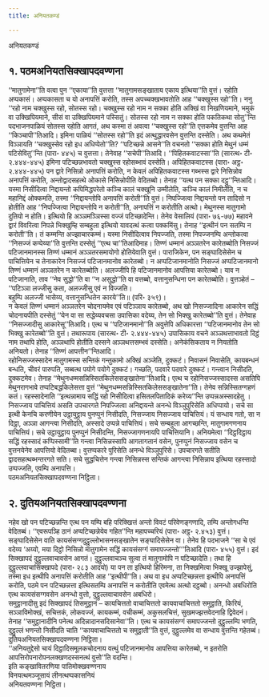 ```yaml
---
title: अनियतकण्डं

---
```

अनियतकण्डं  


## १. पठमअनियतसिक्खापदवण्णना

‘‘मातुगामेना’’ति वत्वा पुन ‘‘एकाया’’ति वुत्तत्ता ‘‘मातुगामसङ्खाताय एकाय इत्थिया’’ति वुत्तं। रहोति अप्पकासं। अप्पकासता च यो अनापत्तिं करोति, तस्स अपच्चक्खभावतोति आह ‘‘चक्खुस्स रहो’’ति। ननु ‘‘रहो नाम चक्खुस्स रहो, सोतस्स रहो। चक्खुस्स रहो नाम न सक्का होति अक्खिं वा निखणियमाने, भमुकं वा उक्खिपियमाने, सीसं वा उक्खिपियमाने पस्सितुं। सोतस्स रहो नाम न सक्का होति पकतिकथा सोतु’’न्ति पदभाजनपाळियं सोतस्स रहोति आगतं, अथ कस्मा तं अवत्वा ‘‘चक्खुस्स रहो’’ति एत्तकमेव वुत्तन्ति आह ‘‘किञ्चापी’’तिआदि। इमिना पाळियं ‘‘सोतस्स रहो’’ति इदं अत्थुद्धारवसेन वुत्तन्ति दस्सेति। अथ कथमेतं विञ्ञायति ‘‘चक्खुस्सेव रहो इध अधिप्पेतो’’ति? ‘‘पटिच्छन्ने आसने’’ति वचनतो ‘‘सक्का होति मेथुनं धम्मं पटिसेवितु’’न्ति (पारा॰ ४४५) च वुत्तत्ता। तेनेवाह ‘‘सचेपी’’तिआदि। ‘‘पिहितकवाटस्सा’’ति (सारत्थ॰ टी॰ २.४४४-४४५) इमिना पटिच्छन्नभावतो चक्खुस्स रहोसब्भावं दस्सेति। अपिहितकवाटस्स (पारा॰ अट्ठ॰ २.४४४-४४५) पन द्वारे निसिन्नो अनापत्तिं करोति, न केवलं अपिहितकवाटस्स गब्भस्स द्वारे निसिन्नोव अनापत्तिं करोति, अन्तोद्वादसहत्थे ओकासे निसिन्नोपीति वेदितब्बो। तेनाह ‘‘यत्थ पन सक्का दट्ठु’’न्तिआदि। यस्मा निसीदित्वा निद्दायन्तो कपिमिद्धपरेतो कञ्चि कालं चक्खूनि उम्मीलेति, कञ्चि कालं निमीलेति, न च महानिद्दं ओक्कमति, तस्मा ‘‘निद्दायन्तोपि अनापत्तिं करोती’’ति वुत्तं। निपज्जित्वा निद्दायन्तो पन तादिसो न होतीति आह ‘‘निपज्जित्वा निद्दायन्तोपि न करोती’’ति, अनापत्तिं न करोतीति अत्थो। मेथुनस्स मातुगामो दुतियो न होति। इत्थियो हि अञ्ञमञ्ञिस्सा वज्जं पटिच्छादेन्ति। तेनेव वेसालियं (पारा॰ ७६-७७) महावने द्वारं विवरित्वा निपन्ने भिक्खुम्हि सम्बहुला इत्थियो यावदत्थं कत्वा पक्कमिंसु। तेनाह ‘‘इत्थीनं पन सतम्पि न करोती’’ति। तं कम्मन्ति अज्झाचारकम्मं। यस्मा निसीदित्वाव निपज्जति, तस्मा निपज्जनम्पि अन्तोकत्वा ‘‘निसज्जं कप्पेय्या’’ति वुत्तन्ति दस्सेतुं ‘‘एत्थ चा’’तिआदिमाह। तिण्णं धम्मानं अञ्ञतरेन कारेतब्बोति निसज्जं पटिजानमानस्स तिण्णं धम्मानं अञ्ञतरसमायोगो होतियेवाति वुत्तं। पाराजिकेन, पन सङ्घादिसेसेन च पाचित्तियेन च तेनाकारेन निसज्जं पटिजानमानोव कारेतब्बो। न अप्पटिजानमानोति निसज्जं अप्पटिजानमानो तिण्णं धम्मानं अञ्ञतरेन न कारेतब्बोति। अलज्जीपि हि पटिजानमानोव आपत्तिया कारेतब्बो। याव न पटिजानाति, ताव ‘‘नेव सुद्धो’’ति वा ‘‘न असुद्धो’’ति वा वत्तब्बो, वत्तानुसन्धिना पन कारेतब्बोति। वुत्तञ्हेतं –  
‘‘पटिञ्ञा लज्जीसु कता, अलज्जीसु एवं न विज्जति।  
बहुम्पि अलज्जी भासेय्य, वत्तानुसन्धितेन कारये’’ति॥ (परि॰ ३५९)।  
न केवलं तिण्णं धम्मानं अञ्ञतरेन चोदनायमेव एवं पटिञ्ञाय कारेतब्बो, अथ खो निसज्जादिना आकारेन सद्धिं चोदनायपीति दस्सेतुं ‘‘येन वा सा सद्धेय्यवचसा उपासिका वदेय्य, तेन सो भिक्खु कारेतब्बो’’ति वुत्तं। तेनेवाह ‘‘निसज्जादीसु आकारेसू’’तिआदि। एत्थ च ‘‘पटिजानमानो’’ति अवुत्तेपि अधिकारत्ता ‘‘पटिजानमानोव तेन सो भिक्खु कारेतब्बो’’ति वुत्तं। तथारूपाय (सारत्थ॰ टी॰ २.४४४-४४५) उपासिकाय वचने अञ्ञथत्ताभावतो दिट्ठं नाम तथापि होति, अञ्ञथापि होतीति दस्सने अञ्ञथत्तसम्भवं दस्सेति। अनेकंसिकताय न नियतोति अनियतो। तेनाह ‘‘तिण्णं आपत्तीन’’न्तिआदि।  
रहोनिसज्जस्सादेन मातुगामस्स सन्तिकं गन्तुकामो अक्खिं अञ्जेति, दुक्कटं। निवासनं निवासेति, कायबन्धनं बन्धति, चीवरं पारुपति, सब्बत्थ पयोगे पयोगे दुक्कटं। गच्छति, पदवारे पदवारे दुक्कटं। गन्त्वान निसीदति, दुक्कटमेव। तेनाह ‘‘मेथुनधम्मसन्निस्सितकिलेससङ्खातेना’’तिआदि। एत्थ च रहोनिसज्जस्सादस्स असतिपि मेथुनरागभावे तप्पटिबद्धकिलेसत्ता वुत्तं ‘‘मेथुनधम्मसन्निस्सितकिलेससङ्खातेना’’ति। तेनेव सन्निस्सितग्गहणं कतं। रहस्सादेनाति ‘‘इत्थन्नामाय सद्धिं रहो निसीदित्वा हसितलपितादिकं करेय्य’’न्ति उप्पन्नअस्सादहेतु । निसज्जाय पाचित्तियं असति उपचारगते निपज्जित्वा अनिद्दायन्ते अनन्धे विञ्ञुपुरिसेति अधिप्पायो। सचे सा इत्थी केनचि करणीयेन उट्ठायुट्ठाय पुनप्पुनं निसीदति, निसज्जाय निसज्जाय पाचित्तियं। यं सन्धाय गतो, सा न दिट्ठा, अञ्ञा आगन्त्वा निसीदति, अस्सादे उप्पन्ने पाचित्तियं। सचे सम्बहुला आगच्छन्ति, मातुगामगणनाय पाचित्तियं। सचे उट्ठायुट्ठाय पुनप्पुनं निसीदन्ति, निसज्जागणनायपि पाचित्तियानि। अनियमेत्वा ‘‘दिट्ठदिट्ठाय सद्धिं रहस्सादं कप्पिस्सामी’’ति गन्त्वा निसिन्नस्सापि आगतागतानं वसेन, पुनप्पुनं निसज्जाय वसेन च वुत्तनयेनेव आपत्तियो वेदितब्बा। वुत्तप्पकारे पुरिसेति अनन्धे विञ्ञुपुरिसे। उपचारगते सतीति द्वादसहत्थब्भन्तरगते सति। सचे सुद्धचित्तेन गन्त्वा निसिन्नस्स सन्तिकं आगन्त्वा निसिन्नाय इत्थिया रहस्सादो उप्पज्जति, एवम्पि अनापत्ति।  
पठमअनियतसिक्खापदवण्णना निट्ठिता।  


## २. दुतियअनियतसिक्खापदवण्णना

नहेव खो पन पटिच्छन्नन्ति एत्थ पन यम्पि बहि परिक्खित्तं अन्तो विवटं परिवेणङ्गणादि, तम्पि अन्तोगधन्ति वेदितब्बं। ‘‘एवरूपञ्हि ठानं अप्पटिच्छन्नेयेव गहित’’न्ति महापच्चरियं (पारा॰ अट्ठ॰ २.४५३) वुत्तं। सङ्घादिसेसेन वाति कायसंसग्गदुट्ठुल्लोभासनसङ्खातेन सङ्घादिसेसेन वा। तेनेव हि पदभाजने ‘‘सा चे एवं वदेय्य ‘अय्यो, मया दिट्ठो निसिन्नो मातुगामेन सद्धिं कायसंसग्गं समापज्जन्तो’’’तिआदि (पारा॰ ४५५) वुत्तं। इदं सिक्खापदं दुट्ठुल्लवाचावसेन आगतं। दुट्ठुल्लवाचञ्च सुत्वा तं मातुगामोपि न पटिच्छादेति। तथा हि दुट्ठुल्लवाचासिक्खापदे (पारा॰ २८३ आदयो) या पन ता इत्थियो हिरिमना, ता निक्खमित्वा भिक्खू उज्झापेसुं, तस्मा इध इत्थीपि अनापत्तिं करोतीति आह ‘‘इत्थीपी’’ति। अथ वा इध अप्पटिच्छन्नत्ता इत्थीपि अनापत्तिं करोति, पठमे पन पटिच्छन्नत्ता इत्थिसतम्पि अनापत्तिं न करोतीति एवमेत्थ अत्थो दट्ठब्बो। अनन्धो अबधिरोति एत्थ कायसंसग्गवसेन अनन्धो वुत्तो, दुट्ठुल्लवाचावसेन अबधिरो।  
समुट्ठानादीसु इदं सिक्खापदं तिसमुट्ठानं – कायचित्ततो वाचाचित्ततो कायवाचाचित्ततो समुट्ठाति, किरियं, सञ्ञाविमोक्खं, सचित्तकं, लोकवज्जं, कायकम्मं, वचीकम्मं, अकुसलचित्तं, सुखमज्झत्तवेदनाहि द्विवेदनं। तेनाह ‘‘समुट्ठानादीनि पनेत्थ अदिन्नादानसदिसानेवा’’ति। एत्थ च कायसंसग्गं समापज्जन्तो दुट्ठुल्लम्पि भणति, दुट्ठुल्लं भणन्तो निसीदति चाति ‘‘कायवाचाचित्ततो च समुट्ठाती’’ति वुत्तं, दुट्ठुल्लमेव वा सन्धाय वुत्तन्ति गहेतब्बं।  
दुतियअनियतसिक्खापदवण्णना निट्ठिता।  
‘‘अनियतुद्देसो चायं दिट्ठादिसमूलकचोदनाय वत्थुं पटिजानमानोव आपत्तिया कारेतब्बो, न इतरोति आपत्तिरोपनारोपनलक्खणदस्सनत्थं वुत्तो’’ति वदन्ति।  
इति कङ्खावितरणिया पातिमोक्खवण्णनाय  
विनयत्थमञ्जूसायं लीनत्थप्पकासनियं  
अनियतवण्णना निट्ठिता।  
